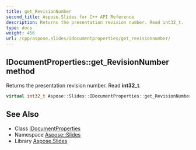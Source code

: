 ```yaml
---
title: get_RevisionNumber
second_title: Aspose.Slides for C++ API Reference
description: Returns the presentation revision number. Read int32_t.
type: docs
weight: 456
url: /cpp/aspose.slides/idocumentproperties/get_revisionnumber/
---
```

## IDocumentProperties::get_RevisionNumber method


Returns the presentation revision number. Read **int32_t**.

```cpp
virtual int32_t Aspose::Slides::IDocumentProperties::get_RevisionNumber()=0
```

## See Also

* Class [IDocumentProperties](../)
* Namespace [Aspose::Slides](../../)
* Library [Aspose.Slides](../../../)
